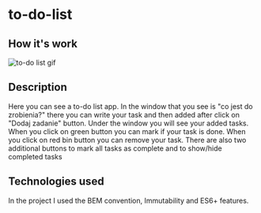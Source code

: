 # to-do-list

## How it's work

![to-do list gif](https://imgur.com/FiMlhTx)

## Description
Here you can see a to-do list app.
In the window that you see is "co jest do zrobienia?" there you can write your task and then added after click on "Dodaj zadanie" button.
Under the window you will see your added tasks.
When you click on green button you can mark if your task is done.
When you click on red bin button you can remove your task.
There are also two additional buttons to mark all tasks as complete and to show/hide completed tasks

## Technologies used
In the project I used the BEM convention, Immutability and ES6+ features.
